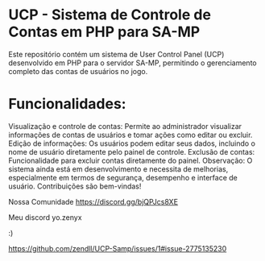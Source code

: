 # UCP - Sistema de Controle de Contas em PHP para SA-MP

  Este repositório contém um sistema de User Control Panel (UCP) 
  desenvolvido em PHP para o servidor SA-MP, permitindo o gerenciamento completo das contas de usuários no jogo.

# Funcionalidades:

  Visualização e controle de contas: Permite ao administrador visualizar informações de contas de usuários e tomar ações como editar ou excluir.
  Edição de informações: Os usuários podem editar seus dados, incluindo o nome de usuário diretamente pelo painel de controle.
  Exclusão de contas: Funcionalidade para excluir contas diretamente do painel.
  Observação:
  O sistema ainda está em desenvolvimento e necessita de melhorias, especialmente em termos de segurança, desempenho e interface de usuário. Contribuições são bem-vindas!

Nossa Comunidade
<https://discord.gg/bjQPJcs8XE>

Meu discord
yo.zenyx

:)

https://github.com/zendll/UCP-Samp/issues/1#issue-2775135230

